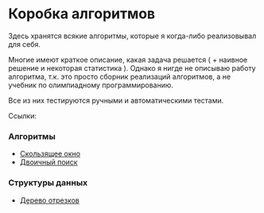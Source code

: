 # Коробка алгоритмов
Здесь хранятся всякие алгоритмы, которые я когда-либо реализовывал для себя.

Многие имеют краткое описание, какая задача решается ( + наивное решение и некоторая статистика ). Однако я нигде не описываю работу алгоритма, т.к. это просто сборник реализаций алгоритмов, а не учебник по олимпиадному программированию.

Все из них тестируются ручными и автоматическими тестами.

Ссылки:

### Алгоритмы
- [Скользящее окно](https://github.com/DungyBug/algobox/blob/master/sliding%20window/sliding-window.md)
- [Двоичный поиск](https://github.com/DungyBug/algobox/blob/master/binsearch/binsearch.md)

### Структуры данных
- [Дерево отрезков](https://github.com/DungyBug/algobox/blob/master/segtree/segtree.md)